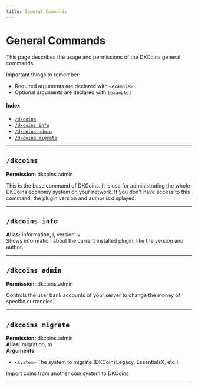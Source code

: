 ```yaml
---
title: General Commands
---
```


# General Commands

This page describes the usage and permissions of the DKCoins general commands.

Important things to remember:
* Required arguments are declared with ```<example>```
* Optional arguments are declared with ```[example]```

#### Index

* [```/dkcoins```](#dkcoins)
* [```/dkcoins info```](#dkcoins-info)
* [```/dkcoins admin```](#dkcoins-admin)
* [```/dkcoins migrate```](#dkcoins-migrate)

***

## **```/dkcoins```**

**Permission:** dkcoins.admin<br />

This is the base command of DKCoins. It is use for administrating the whole DKCoins economy system on your network.
If you don't have access to this command, the plugin version and author is displayed.

***

## **```/dkcoins info```**

**Alias:** information, i, version, v<br/>
Shows information about the current installed plugin, like the version and author.

***

## **```/dkcoins admin```**

**Permission:** dkcoins.admin<br />

Controls the user bank accounts of your server to change the money of specific currencies.

***

## **```/dkcoins migrate```**

**Permission:** dkcoins.admin<br/>
**Alias:** migration, m<br/>
**Arguments:**

* `<system>` The system to migrate (DKCoinsLegacy, EssentialsX, etc.)

Import coins from another coin system to DKCoins

***
